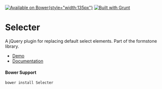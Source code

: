 [![Available on Bower](http://benschwarz.github.io/bower-badges/badge@2x.png){style="width:135px"}](http://bower.io/) [![Built with Grunt](https://cdn.gruntjs.com/builtwith.png)](http://gruntjs.com/)
# Selecter

A jQuery plugin for replacing default select elements. Part of the formstone library.

- [Demo](http://www.benplum.com/components/Selecter/demo/index.html)
- [Documentation](http://www.benplum.com/formstone/selecter/)

#### Bower Support

`bower install Selecter`